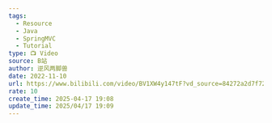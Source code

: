 ```yaml
---
tags:
  - Resource
  - Java
  - SpringMVC
  - Tutorial
type: 📺 Video
source: B站
author: 逆风两脚兽
date: 2022-11-10
url: https://www.bilibili.com/video/BV1XW4y147tF?vd_source=84272a2d7f72158b38778819be5bc6ad
rate: 10
create_time: 2025-04-17 19:08
update_time: 2025/04/17 19:09
---
```

